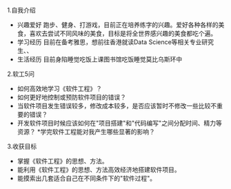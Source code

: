  1.自我介绍
   * 兴趣爱好
        跑步、健身、打游戏，目前正在培养练字的兴趣。爱好各种各样的美食，喜欢去尝试不同风味的美食，目标是将全世界感兴趣的美食都吃个遍。
   * 学习经历
        目前在备考雅思，想前往香港就读Data Science等相关专业研究生、、
   * 生活经历
        目前身陷睡觉吃饭上课图书馆吃饭睡觉莫比乌斯环中

2.软工5问
   * 如何高效地学习《软件工程》？
   * 如何更好地控制或预防软件项目的错误？
   * 当软件项目发生错误较多，修改成本较多，是否应该暂时不修改一些比较不重要的错误？
   * 开发软件项目时候应该如何在"项目搭建"和"代码编写"之间分配时间、精力等资源？
   *学完软件工程能对我产生哪些显著的影响？

3.收获目标
   * 掌握《软件工程》的思想、方法。
   * 能利用《软件工程》的思想、方法高效经济地搭建软件项目。
   * 能摸索出几套适合自己在不同条件下的"软件过程"。
